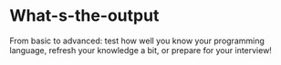 # What-s-the-output
From basic to advanced: test how well you know your programming language, refresh your knowledge a bit, or prepare for your interview!
